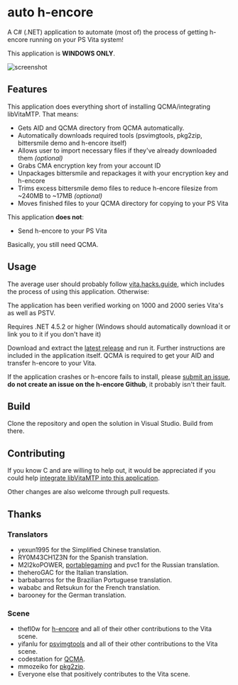 # auto h-encore
A C# (.NET) application to automate (most of) the process of getting h-encore running on your PS Vita system!

This application is **WINDOWS ONLY**.

![screenshot](https://puu.sh/AQ17U/b204b8f5fa.png "screenshot")

## Features
This application does everything short of installing QCMA/integrating libVitaMTP. That means:
 
 - Gets AID and QCMA directory from QCMA automatically.
 - Automatically downloads required tools (psvimgtools, pkg2zip, bittersmile demo and h-encore itself)
 - Allows user to import necessary files if they've already downloaded them *(optional)*
 - Grabs CMA encryption key from your account ID
 - Unpackages bittersmile and repackages it with your encryption key and h-encore
 - Trims excess bittersmile demo files to reduce h-encore filesize from ~240MB to ~17MB *(optional)*
 - Moves finished files to your QCMA directory for copying to your PS Vita
 
This application **does not**:
 
 - Send h-encore to your PS Vita
 
Basically, you still need QCMA.

## Usage

The average user should probably follow [vita.hacks.guide](https://vita.hacks.guide/), which includes the process of using this application. Otherwise:

The application has been verified working on 1000 and 2000 series Vita's as well as PSTV.

Requires .NET 4.5.2 or higher (Windows should automatically download it or link you to it if you don't have it)

Download and extract the [latest release](https://github.com/noahc3/auto-h-encore/releases "latest release") and run it. Further instructions are included in the application itself. QCMA is required to get your AID and transfer h-encore to your Vita.

If the application crashes or h-encore fails to install, please [submit an issue](http://https://github.com/noahc3/auto-h-encore/issues "submit an issue"), **do not create an issue on the h-encore Github**, it probably isn't their fault.

## Build

Clone the repository and open the solution in Visual Studio. Build from there.

## Contributing

If you know C and are willing to help out, it would be appreciated if you could help [integrate libVitaMTP into this application](https://github.com/noahc3/auto-h-encore/issues/1).

Other changes are also welcome through pull requests.

## Thanks

### Translators
 - yexun1995 for the Simplified Chinese translation.
 - RY0M43CH1Z3N for the Spanish translation.
 - M2l2koPOWER, [portablegaming](https://vk.com/portablegaming) and pvc1 for the Russian translation.
 - theheroGAC for the Italian translation.
 - barbabarros for the Brazilian Portuguese translation.
 - wababc and Retsukun for the French translation.
 - barooney for the German translation.
 
### Scene
 - thefl0w for [h-encore](https://github.com/TheOfficialFloW/h-encore "h-encore") and all of their other contributions to the Vita scene.
 - yifanlu for [psvimgtools](https://github.com/yifanlu/psvimgtools/ "psvimgtools") and all of their other contributions to the Vita scene.
 - codestation for [QCMA](https://github.com/codestation/qcma "QCMA").
 - mmozeiko for [pkg2zip](https://github.com/mmozeiko/pkg2zip "pkg2zip").
 - Everyone else that positively contributes to the Vita scene.
